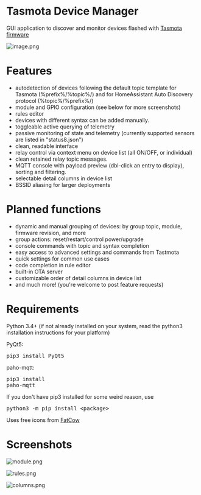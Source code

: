 # Tasmota Device Manager
GUI application to discover and monitor devices flashed with [Tasmota firmware](https://github.com/arendst/Sonoff-Tasmota)

![image.png](../assets/image.png)

# Features

 - autodetection of devices following the default topic template for Tasmota (%prefix%/%topic%/) and for HomeAssistant Auto Discovery protocol (%topic%/%prefix%/)
 - module and GPIO configuration (see below for more screenshots)
 - rules editor
 - devices with different syntax can be added manually.
 - toggleable active querying of telemetry
 - passive monitoring of state and telemetry (currently supported sensors are listed in "status8.json")
 - clean, readable interface
 - relay control via context menu on device list (all ON/OFF, or individual)
 - clean retained relay topic messages.
 - MQTT console with payload preview (dbl-click an entry to display), sorting and filtering.
 - selectable detail columns in device list
 - BSSID aliasing for larger deployments

# Planned functions
  
 - dynamic and manual grouping of devices: by group topic, module, firmware revision, and more
 - group actions: reset/restart/control power/upgrade
 - console commands with topic and syntax completion 
 - easy access to advanced settings and commands from Tastmota
 - quick settings for common use cases
 - code completion in rule editor
 - built-in OTA server
 - customizable order of detail columns in device list
 - and much more! (you're welcome to post feature requests)

# Requirements

Python 3.4+ (if not already installed on your system, read the python3 installation instructions for your platform)

PyQt5: <pre>pip3 install PyQt5</pre>
paho-mqtt: <pre>pip3 install paho-mqtt</pre>

If you don't have pip3 installed for some weird reason, use <pre>python3 -m pip install \<package\></pre>

Uses free icons from [FatCow](https://www.fatcow.com/free-icons)

# Screenshots

![module.png](../assets/module.png)

![rules.png](../assets/rules.png)

![columns.png](../assets/columns.png)
